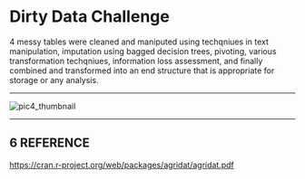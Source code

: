 # Dirty Data Challenge 

4 messy tables were cleaned and maniputed using techqniues in text manipulation, imputation using bagged decision trees, pivoting, various transformation techqniues, information loss assessment, and finally combined and transformed into an end structure that is appropriate for storage or any analysis. 



***

![pic4_thumbnail](https://user-images.githubusercontent.com/81752452/135748776-b950cba0-b695-4f2b-8bbd-07a70d9a0bfa.png)


***


## 6 REFERENCE

https://cran.r-project.org/web/packages/agridat/agridat.pdf


